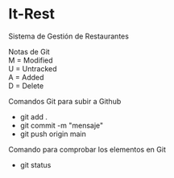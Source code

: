 # It-Rest
Sistema de Gestión de Restaurantes  

Notas de Git  
M = Modified  
U = Untracked  
A = Added  
D = Delete  


Comandos Git para subir a Github  

- git add .  
- git commit -m "mensaje"  
- git push origin main  

Comando para comprobar los elementos en Git  
- git status